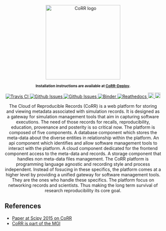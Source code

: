 <p align="center">
    <img src="https://rawgit.com/usnistgov/corr/master/corr-view/frontend/images/logo.svg"
         height="240"
         alt="CoRR logo"
         class="inline">
</p>

<p align="center"><sup><strong>
Installation instructions are available at <a href="https://github.com/usnistgov/corr-deploy">CoRR-Deploy</a>.
</strong></sup></p>

<p align="center">
<a href="https://travis-ci.org/faical-yannick-congo/corr" target="_blank">
<img src="https://travis-ci.org/faical-yannick-congo/corr.svg?branch=master"
alt="Travis CI">
</a>
<a href="https://github.com/usnistgov/corr/issues" target="_blank">
<img src="http://githubbadges.herokuapp.com/usnistgov/corr/issues.svg?style=flat-square"
alt="Github Issues">
</a>
<a href="https://github.com/usnistgov/corr/pulls" target="_blank">
<img src="http://githubbadges.herokuapp.com/usnistgov/corr/pulls.svg?style=flat-square"
alt="Github Issues">
</a>
<a href="http://mybinder.org/repo/usnistgov/corr" target="_blank">
<img src="http://mybinder.org/badge.svg"
alt="Binder">
</a>
<a href="http://corr-deploy.readthedocs.io/en/latest/?badge=latest" target="_blank">
<img src="https://readthedocs.org/projects/corr/badge/?version=latest"
alt="Reathedocs">
</a>
<a href="https://gitter.im/usnistgov/corr">
<img src="https://img.shields.io/gitter/room/gitterHQ/gitter.svg" alt="Gitter Chat" height="18">
</a>
<a href="https://github.com/usnistgov/corr/blob/master/LICENSE">
<img src="https://img.shields.io/badge/license-mit-blue.svg" alt="License" height="18">
</a>
</p>


<p align="center">
The Cloud of Reproducible Records (CoRR) is a web platform for storing and
viewing metadata associated with simulation records.
It is designed as a gateway for simulation management tools that aim in capturing software
executions. The need of those records for recalls, reproducibility, education, provenance
and posterity is so critical now.
The platform is composed of five components. A database component which stores the meta-data about
the diverse entities in relationship within the platform. An api component which identifies and allow
software management tools to interact with the platform. A cloud component dedicated for the frontend
component access to the meta-data and records. A storage component that handles non meta-data 
files management.
The CoRR platform is programming language agnostic and recording style and process independent. Instead
of fosucing in these specifics, the platform comes at a higher level by providing a unified gateway for
software management tools. They are the ones who handle these specifics. The platform focus on networking
records and scientists. Thus making the long term survival of research reproducibility its core goal.
</p>

## References

* [Paper at Scipy 2015 on CoRR](http://conference.scipy.org/proceedings/scipy2015/pdfs/yannick_congo.pdf)
* [CoRR is part of the MGI](https://mgi.nist.gov/cloud-reproducible-records)
